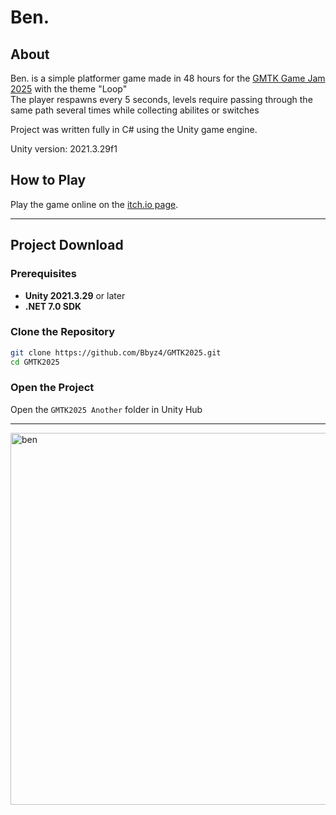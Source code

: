 # Ben.

## About

Ben. is a simple platformer game made in 48 hours for the [GMTK Game Jam 2025](https://itch.io/jam/gmtk-2025) with the theme "Loop"  
The player respawns every 5 seconds, levels require passing through the same path several times while collecting abilites or switches

Project was written fully in C# using the Unity game engine.  

Unity version: 2021.3.29f1

## How to Play

Play the game online on the [itch.io page](https://bbyz.itch.io/ben).

---

## Project Download

### Prerequisites

- **Unity 2021.3.29** or later
- **.NET 7.0 SDK** 

### Clone the Repository
```bash
git clone https://github.com/Bbyz4/GMTK2025.git
cd GMTK2025
```

### Open the Project
Open the ```GMTK2025 Another``` folder in Unity Hub

---

<img width="963" height="595" alt="ben" src="https://github.com/user-attachments/assets/5c4c8f56-889d-469c-b3cd-5e04d4d1ec64" />
